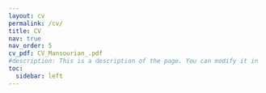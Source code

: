 ```yaml
---
layout: cv
permalink: /cv/
title: CV
nav: true
nav_order: 5
cv_pdf: CV_Mansourian_.pdf
#description: This is a description of the page. You can modify it in '_pages/cv.md'. You can also change or remove the top pdf download button.
toc:
  sidebar: left
---
```

